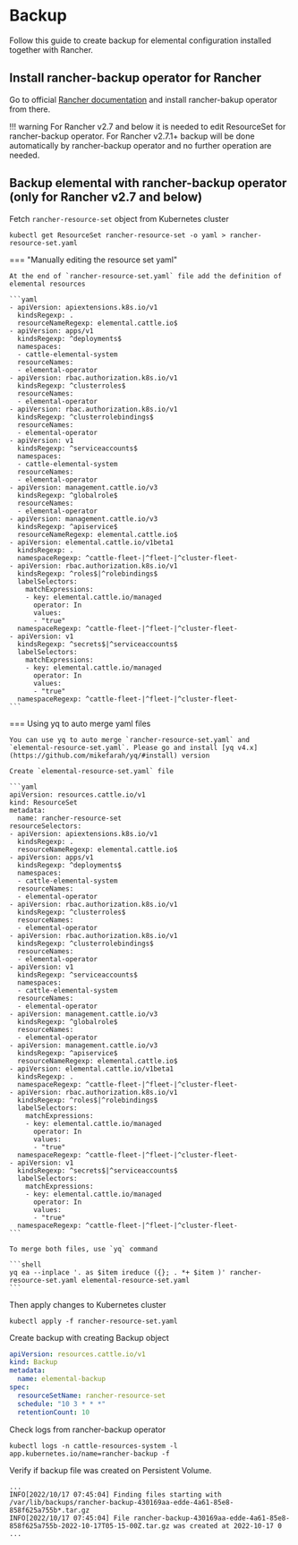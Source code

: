 # Backup

Follow this guide to create backup for elemental configuration installed together with Rancher.

## Install rancher-backup operator for Rancher

Go to official [Rancher documentation](https://docs.ranchermanager.rancher.io/how-to-guides/new-user-guides/backup-restore-and-disaster-recovery/back-up-rancher) and install rancher-bakup operator from there.

!!! warning
    For Rancher v2.7 and below it is needed to edit ResourceSet for rancher-backup operator.
    For Rancher v2.7.1+ backup will be done automatically by rancher-backup operator and no further operation are needed.


## Backup elemental with rancher-backup operator (only for Rancher v2.7 and below)

Fetch `rancher-resource-set` object from Kubernetes cluster

```shell
kubectl get ResourceSet rancher-resource-set -o yaml > rancher-resource-set.yaml
```

=== "Manually editing the resource set yaml"

    At the end of `rancher-resource-set.yaml` file add the definition of elemental resources

    ```yaml
    - apiVersion: apiextensions.k8s.io/v1
      kindsRegexp: .
      resourceNameRegexp: elemental.cattle.io$
    - apiVersion: apps/v1
      kindsRegexp: ^deployments$
      namespaces:
      - cattle-elemental-system
      resourceNames:
      - elemental-operator
    - apiVersion: rbac.authorization.k8s.io/v1
      kindsRegexp: ^clusterroles$
      resourceNames:
      - elemental-operator
    - apiVersion: rbac.authorization.k8s.io/v1
      kindsRegexp: ^clusterrolebindings$
      resourceNames:
      - elemental-operator
    - apiVersion: v1
      kindsRegexp: ^serviceaccounts$
      namespaces:
      - cattle-elemental-system
      resourceNames:
      - elemental-operator
    - apiVersion: management.cattle.io/v3
      kindsRegexp: ^globalrole$
      resourceNames:
      - elemental-operator
    - apiVersion: management.cattle.io/v3
      kindsRegexp: ^apiservice$
      resourceNameRegexp: elemental.cattle.io$
    - apiVersion: elemental.cattle.io/v1beta1
      kindsRegexp: .
      namespaceRegexp: ^cattle-fleet-|^fleet-|^cluster-fleet-
    - apiVersion: rbac.authorization.k8s.io/v1
      kindsRegexp: ^roles$|^rolebindings$
      labelSelectors:
        matchExpressions:
        - key: elemental.cattle.io/managed
          operator: In
          values:
          - "true"
      namespaceRegexp: ^cattle-fleet-|^fleet-|^cluster-fleet-
    - apiVersion: v1
      kindsRegexp: ^secrets$|^serviceaccounts$
      labelSelectors:
        matchExpressions:
        - key: elemental.cattle.io/managed
          operator: In
          values:
          - "true"
      namespaceRegexp: ^cattle-fleet-|^fleet-|^cluster-fleet-
    ```

=== Using yq to auto merge yaml files

    You can use yq to auto merge `rancher-resource-set.yaml` and `elemental-resource-set.yaml`. Please go and install [yq v4.x](https://github.com/mikefarah/yq/#install) version

    Create `elemental-resource-set.yaml` file

    ```yaml
    apiVersion: resources.cattle.io/v1
    kind: ResourceSet
    metadata:
      name: rancher-resource-set
    resourceSelectors:
    - apiVersion: apiextensions.k8s.io/v1
      kindsRegexp: .
      resourceNameRegexp: elemental.cattle.io$
    - apiVersion: apps/v1
      kindsRegexp: ^deployments$
      namespaces:
      - cattle-elemental-system
      resourceNames:
      - elemental-operator
    - apiVersion: rbac.authorization.k8s.io/v1
      kindsRegexp: ^clusterroles$
      resourceNames:
      - elemental-operator
    - apiVersion: rbac.authorization.k8s.io/v1
      kindsRegexp: ^clusterrolebindings$
      resourceNames:
      - elemental-operator
    - apiVersion: v1
      kindsRegexp: ^serviceaccounts$
      namespaces:
      - cattle-elemental-system
      resourceNames:
      - elemental-operator
    - apiVersion: management.cattle.io/v3
      kindsRegexp: ^globalrole$
      resourceNames:
      - elemental-operator
    - apiVersion: management.cattle.io/v3
      kindsRegexp: ^apiservice$
      resourceNameRegexp: elemental.cattle.io$
    - apiVersion: elemental.cattle.io/v1beta1
      kindsRegexp: .
      namespaceRegexp: ^cattle-fleet-|^fleet-|^cluster-fleet-
    - apiVersion: rbac.authorization.k8s.io/v1
      kindsRegexp: ^roles$|^rolebindings$
      labelSelectors:
        matchExpressions:
        - key: elemental.cattle.io/managed
          operator: In
          values:
          - "true"
      namespaceRegexp: ^cattle-fleet-|^fleet-|^cluster-fleet-
    - apiVersion: v1
      kindsRegexp: ^secrets$|^serviceaccounts$
      labelSelectors:
        matchExpressions:
        - key: elemental.cattle.io/managed
          operator: In
          values:
          - "true"
      namespaceRegexp: ^cattle-fleet-|^fleet-|^cluster-fleet-
    ```

    To merge both files, use `yq` command

    ```shell
    yq ea --inplace '. as $item ireduce ({}; . *+ $item )' rancher-resource-set.yaml elemental-resource-set.yaml
    ```

Then apply changes to Kubernetes cluster

```shell
kubectl apply -f rancher-resource-set.yaml
```

Create backup with creating Backup object

```yaml
apiVersion: resources.cattle.io/v1
kind: Backup
metadata:
  name: elemental-backup
spec:
  resourceSetName: rancher-resource-set
  schedule: "10 3 * * *"
  retentionCount: 10
```

Check logs from rancher-backup operator

```shell
kubectl logs -n cattle-resources-system -l app.kubernetes.io/name=rancher-backup -f
```

Verify if backup file was created on Persistent Volume.

```shell
...
INFO[2022/10/17 07:45:04] Finding files starting with /var/lib/backups/rancher-backup-430169aa-edde-4a61-85e8-858f625a755b*.tar.gz 
INFO[2022/10/17 07:45:04] File rancher-backup-430169aa-edde-4a61-85e8-858f625a755b-2022-10-17T05-15-00Z.tar.gz was created at 2022-10-17 0
...
```
